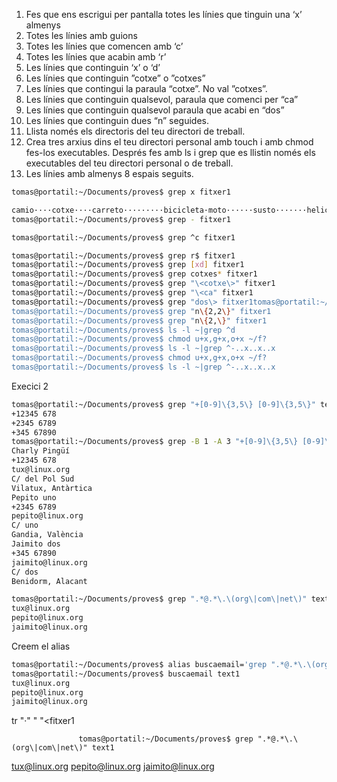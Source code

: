 1. Fes que ens escrigui per pantalla totes les línies que tinguin una ‘x’ almenys
2. Totes les línies amb guions
3. Totes les línies que comencen amb ‘c’
4. Totes les línies que acabin amb ‘r’
5. Les línies que continguin ‘x’ o ‘d’
6. Les línies que continguin ”cotxe” o ”cotxes”
7. Les línies que contingui la paraula “cotxe”. No val ”cotxes”.
8. Les línies que continguin qualsevol, paraula que comenci per “ca”
9. Les línies que continguin qualsevol paraula que acabi en “dos”
10. Les línies que continguin dues “n” seguides.
11. Llista només els directoris del teu directori de treball.
12. Crea tres arxius dins el teu directori personal amb touch i amb chmod fes-los
executables. Després fes amb ls i grep que es llistin només els executables del teu
directori personal o de treball.
13. Les línies amb almenys 8 espais seguits.
```bash
tomas@portatil:~/Documents/proves$ grep x fitxer1 

camio····cotxe····carreto·········bicicleta·moto······susto·······helicopter
tomas@portatil:~/Documents/proves$ grep - fitxer1 

tomas@portatil:~/Documents/proves$ grep ^c fitxer1 

tomas@portatil:~/Documents/proves$ grep r$ fitxer1 
tomas@portatil:~/Documents/proves$ grep [xd] fitxer1 
tomas@portatil:~/Documents/proves$ grep cotxes* fitxer1 
tomas@portatil:~/Documents/proves$ grep "\<cotxe\>" fitxer1
tomas@portatil:~/Documents/proves$ grep "\<ca" fitxer1
tomas@portatil:~/Documents/proves$ grep "dos\> fitxer1tomas@portatil:~/Documents/proves$ grep "\<ca" fitxer1
tomas@portatil:~/Documents/proves$ grep "n\{2,2\}" fitxer1
tomas@portatil:~/Documents/proves$ grep "n\{2,\}" fitxer1
tomas@portatil:~/Documents/proves$ ls -l ~|grep ^d
tomas@portatil:~/Documents/proves$ chmod u+x,g+x,o+x ~/f?
tomas@portatil:~/Documents/proves$ ls -l ~|grep ^-..x..x..x
tomas@portatil:~/Documents/proves$ chmod u+x,g+x,o+x ~/f?
tomas@portatil:~/Documents/proves$ ls -l ~|grep ^-..x..x..x
```
Execici 2
```bash
tomas@portatil:~/Documents/proves$ grep "+[0-9]\{3,5\} [0-9]\{3,5\}" text1 
+12345 678
+2345 6789
+345 67890
tomas@portatil:~/Documents/proves$ grep -B 1 -A 3 "+[0-9]\{3,5\} [0-9]\{3,5\}" text1 
Charly Pingüí
+12345 678
tux@linux.org
C/ del Pol Sud
Vilatux, Antàrtica
Pepito uno
+2345 6789
pepito@linux.org
C/ uno
Gandia, València
Jaimito dos
+345 67890
jaimito@linux.org
C/ dos
Benidorm, Alacant
```

```bash
tomas@portatil:~/Documents/proves$ grep ".*@.*\.\(org\|com\|net\)" text1 
tux@linux.org
pepito@linux.org
jaimito@linux.org
```
Creem el alias
```bash
tomas@portatil:~/Documents/proves$ alias buscaemail='grep ".*@.*\.\(org\|com\|net\)"'
tomas@portatil:~/Documents/proves$ buscaemail text1 
tux@linux.org
pepito@linux.org
jaimito@linux.org
```



tr "·" " "<fitxer1






                   tomas@portatil:~/Documents/proves$ grep ".*@.*\.\(org\|com\|net\)" text1 
tux@linux.org
pepito@linux.org
jaimito@linux.org




```
